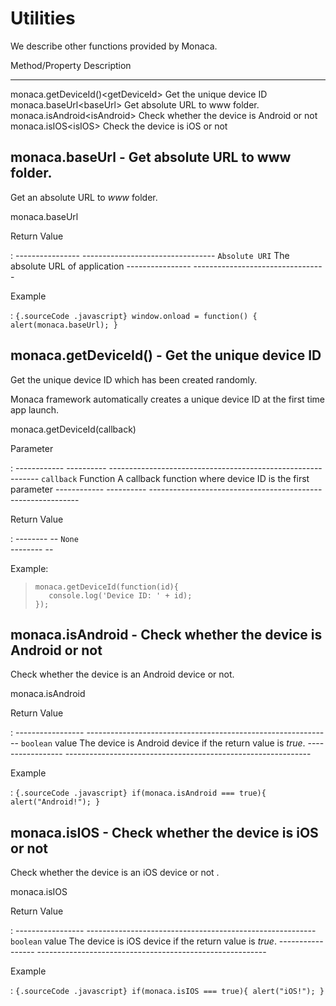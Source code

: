 Utilities
=========

We describe other functions provided by Monaca.

  Method/Property                           Description
  ----------------------------------------- --------------------------------------------
  monaca.getDeviceId()&lt;getDeviceId&gt;   Get the unique device ID
  monaca.baseUrl&lt;baseUrl&gt;             Get absolute URL to www folder.
  monaca.isAndroid&lt;isAndroid&gt;         Check whether the device is Android or not
  monaca.isIOS&lt;isIOS&gt;                 Check the device is iOS or not

monaca.baseUrl - Get absolute URL to www folder.
------------------------------------------------

Get an absolute URL to *www* folder.

monaca.baseUrl

Return Value

:   ---------------- ---------------------------------
      `Absolute URI`   The absolute URL of application
      ---------------- ---------------------------------

Example

:   ``` {.sourceCode .javascript}
    window.onload = function()
    {
      alert(monaca.baseUrl);
    }
    ```

monaca.getDeviceId() - Get the unique device ID
-----------------------------------------------

Get the unique device ID which has been created randomly.

<div class="admonition note">

Monaca framework automatically creates a unique device ID at the first
time app launch.

</div>

monaca.getDeviceId(callback)

Parameter

:   ------------ ---------- ------------------------------------------------------------
      `callback`   Function   A callback function where device ID is the first parameter
      ------------ ---------- ------------------------------------------------------------

Return Value

:   -------- --
      `None`   
      -------- --

Example:

> ``` {.sourceCode .javascript}
> monaca.getDeviceId(function(id){
>    console.log('Device ID: ' + id);
> });
> ```

monaca.isAndroid - Check whether the device is Android or not
-------------------------------------------------------------

Check whether the device is an Android device or not.

monaca.isAndroid

Return Value

:   ----------------- -------------------------------------------------------------
      `boolean` value   The device is Android device if the return value is *true*.
      ----------------- -------------------------------------------------------------

Example

:   ``` {.sourceCode .javascript}
    if(monaca.isAndroid === true){
      alert("Android!");
    }
    ```

monaca.isIOS - Check whether the device is iOS or not
-----------------------------------------------------

Check whether the device is an iOS device or not .

monaca.isIOS

Return Value

:   ----------------- ---------------------------------------------------------
      `boolean` value   The device is iOS device if the return value is *true*.
      ----------------- ---------------------------------------------------------

Example

:   ``` {.sourceCode .javascript}
    if(monaca.isIOS === true){
      alert("iOS!");
    }
    ```


